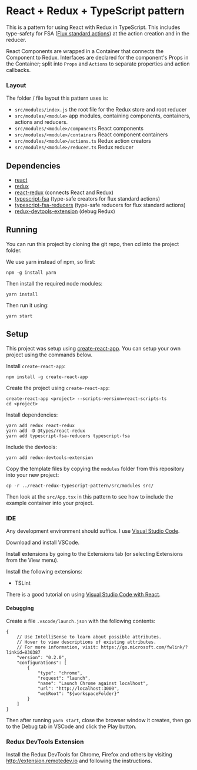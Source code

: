 # React + Redux + TypeScript pattern

This is a pattern for using React with Redux in TypeScript. This includes type-safety for FSA ([Flux standard actions](https://github.com/acdlite/flux-standard-action)) at the action creation and in the reducer.

React Components are wrapped in a Container that connects the Component to Redux. Interfaces are declared for the component's Props in the Container; split into `Props` and `Actions` to separate properties and action callbacks.

### Layout

The folder / file layout this pattern uses is:

* `src/modules/index.js` the root file for the Redux store and root reducer
* `src/modules/<module>` app modules, containing components, containers, actions and reducers.
* `src/modules/<module>/components` React components
* `src/modules/<module>/containers` React component containers
* `src/modules/<module>/actions.ts` Redux action creators
* `src/modules/<module>/reducer.ts` Redux reducer

## Dependencies

* [react](http://reactjs.org)
* [redux](https://redux.js.org)
* [react-redux](https://github.com/reactjs/react-redux) (connects React and Redux)
* [typescript-fsa](https://github.com/aikoven/typescript-fsa) (type-safe creators for flux standard actions)
* [typescript-fsa-reducers](https://github.com/dphilipson/typescript-fsa-reducers) (type-safe reducers for flux standard actions)
* [redux-devtools-extension](http://extension.remotedev.io) (debug Redux)

## Running

You can run this project by cloning the git repo, then cd into the project folder.

We use yarn instead of npm, so first:

```
npm -g install yarn
```

Then install the required node modules:

```
yarn install
```

Then run it using:

```
yarn start
```

## Setup

This project was setup using [create-react-app](https://github.com/facebookincubator/create-react-app). You can setup your own project using the commands below.

Install `create-react-app`:

```
npm install -g create-react-app
```

Create the project using `create-react-app`:

```
create-react-app <project> --scripts-version=react-scripts-ts
cd <project>
```

Install dependencies:

```
yarn add redux react-redux
yarn add -D @types/react-redux
yarn add typescript-fsa-reducers typescript-fsa
```

Include the devtools:

```
yarn add redux-devtools-extension
```

Copy the template files by copying the `modules` folder from this
repository into your new project:

```
cp -r ../react-redux-typescript-pattern/src/modules src/
```

Then look at the `src/App.tsx` in this pattern to see how to include the example container into your project.

### IDE

Any development environment should suffice. I use [Visual Studio Code](https://code.visualstudio.com).

Download and install VSCode.

Install extensions by going to the Extensions tab (or selecting Extensions from the View menu).

Install the following extensions:
* TSLint

There is a good tutorial on using [Visual Studio Code with React](https://code.visualstudio.com/docs/nodejs/reactjs-tutorial).

#### Debugging

Create a file `.vscode/launch.json` with the following contents:

```
{
    // Use IntelliSense to learn about possible attributes.
    // Hover to view descriptions of existing attributes.
    // For more information, visit: https://go.microsoft.com/fwlink/?linkid=830387
    "version": "0.2.0",
    "configurations": [
        {
            "type": "chrome",
            "request": "launch",
            "name": "Launch Chrome against localhost",
            "url": "http://localhost:3000",
            "webRoot": "${workspaceFolder}"
        }
    ]
}
```

Then after running `yarn start`, close the browser window it creates, then go to the Debug tab in VSCode and click the Play button.

### Redux DevTools Extension

Install the Redux DevTools for Chrome, Firefox and others by visiting http://extension.remotedev.io and following the instructions.
